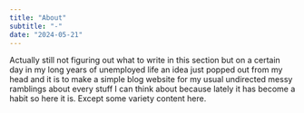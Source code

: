 ```yaml
---
title: "About"
subtitle: "-"
date: "2024-05-21"
---
```

Actually still not figuring out what to write in this section but on a certain day in my long years of unemployed life an idea just popped out from my head and it is to make a simple blog website for my usual undirected messy ramblings about every stuff I can think about because lately it has become a habit so here it is. Except some variety content here.
<!-- 
Usually I do these things on my social media account(s) but recently I've come to a regret that it's slowly disappear because I flood my own social media timeline as the system intended to be. Instead I will try to post it here so I can appreciate the permanity.

This website is fully developed / hand-coded by myself and not a fruit of wordpress or some-kind of website builder so you can't leave a comment here; but you can always get in touch with me and I always open for whatever things you wanna say for me here -->


